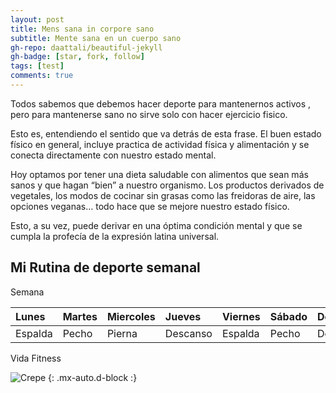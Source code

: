 ```yaml
---
layout: post
title: Mens sana in corpore sano
subtitle: Mente sana en un cuerpo sano
gh-repo: daattali/beautiful-jekyll
gh-badge: [star, fork, follow]
tags: [test]
comments: true
---
```


Todos sabemos que debemos hacer deporte para mantenernos activos , pero para mantenerse sano no sirve solo con hacer ejercicio fisico.

Esto es, entendiendo el sentido que va detrás de esta frase. El buen estado físico en general, incluye practica de actividad física y alimentación y se conecta directamente con nuestro estado mental.

Hoy optamos por tener una dieta saludable con alimentos que sean más sanos y que hagan “bien” a nuestro organismo.  Los productos derivados de vegetales, los modos de cocinar sin grasas como las freidoras de aire, las opciones veganas… todo hace que se mejore nuestro estado físico.

Esto, a su vez, puede derivar en una óptima condición mental y que se cumpla la profecía de la expresión latina universal.

## Mi Rutina de deporte semanal

Semana 

| Lunes | Martes | Miercoles|Jueves|Viernes|Sábado|Domingo
| :------ |:--- | :--- | :--- |:--- | :--- | :--- |
| Espalda | Pecho | Pierna | Descanso | Espalda | Pecho | Descanso 


Vida Fitness

![Crepe](https://media.revistagq.com/photos/62d548092a93146f28bd2102/1:1/w_1600%2Cc_limit/GettyImages-1131209118%2520(2).jpg) {: .mx-auto.d-block :}
